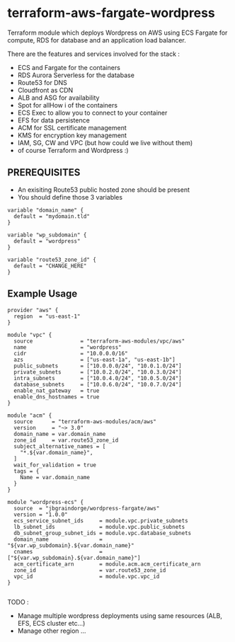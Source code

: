 # terraform-aws-fargate-wordpress

Terraform module which deploys Wordpress on AWS using ECS Fargate for compute, RDS for database and an application load balancer.

There are the features and services involved for the stack :
- ECS and Fargate for the containers
- RDS Aurora Serverless for the database
- Route53 for DNS
- Cloudfront as CDN
- ALB and ASG for availability
- Spot for allHow i of the containers
- ECS Exec to allow you to connect to your container
- EFS for data persistence
- ACM for SSL certificate management
- KMS for encryption key management
- IAM, SG, CW and VPC (but how could we live without them)
- of course Terraform and Wordpress :)

## PREREQUISITES
- An exisiting Route53 public hosted zone should be present
- You should define those 3 variables

```hcl
variable "domain_name" {
  default = "mydomain.tld"
}

variable "wp_subdomain" {
  default = "wordpress"
}

variable "route53_zone_id" {
  default = "CHANGE_HERE"
}
```

## Example Usage

```hcl
provider "aws" {
  region  = "us-east-1"
}

module "vpc" {
  source               = "terraform-aws-modules/vpc/aws"
  name                 = "wordpress"
  cidr                 = "10.0.0.0/16"
  azs                  = ["us-east-1a", "us-east-1b"]
  public_subnets       = ["10.0.0.0/24", "10.0.1.0/24"]
  private_subnets      = ["10.0.2.0/24", "10.0.3.0/24"]
  intra_subnets        = ["10.0.4.0/24", "10.0.5.0/24"]
  database_subnets     = ["10.0.6.0/24", "10.0.7.0/24"]
  enable_nat_gateway   = true
  enable_dns_hostnames = true
}

module "acm" {
  source      = "terraform-aws-modules/acm/aws"
  version     = "~> 3.0"
  domain_name = var.domain_name
  zone_id     = var.route53_zone_id
  subject_alternative_names = [
    "*.${var.domain_name}",
  ]
  wait_for_validation = true
  tags = {
    Name = var.domain_name
  }
}

module "wordpress-ecs" {
  source  = "jbgraindorge/wordpress-fargate/aws"
  version = "1.0.0"
  ecs_service_subnet_ids     = module.vpc.private_subnets
  lb_subnet_ids              = module.vpc.public_subnets
  db_subnet_group_subnet_ids = module.vpc.database_subnets
  domain_name                = "${var.wp_subdomain}.${var.domain_name}"
  cnames                     = ["${var.wp_subdomain}.${var.domain_name}"]
  acm_certificate_arn        = module.acm.acm_certificate_arn
  zone_id                    = var.route53_zone_id
  vpc_id                     = module.vpc.vpc_id
}


```


TODO :
- Manage multiple wordpress deployments using same resources (ALB, EFS, ECS cluster etc...)
- Manage other region
...

